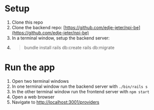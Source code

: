 # Setup
1. Clone this repo
2. Clone the backend repo: [https://github.com/edje-jeter/npi-be](https://github.com/edje-jeter/npi-be)
3. In a terminal window, setup the backend server:
4.   > bundle install
     > rails db:create
     > rails db:migrate

# Run the app
1. Open two terminal windows
2. In one terminal window run the backend server with `./bin/rails s`
3. In the other terminal window run the frontend server with `npm start`
4. Open a web browser
5. Navigate to [http://localhost:3001/providers](http://localhost:3001/providers)
